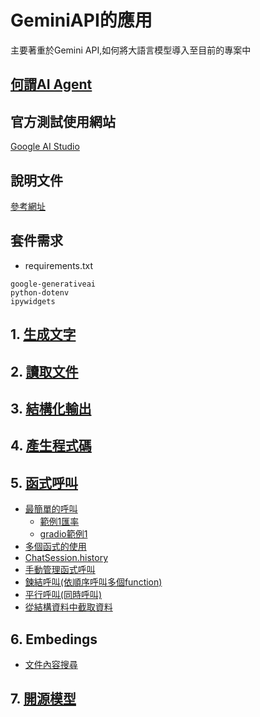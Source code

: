 # GeminiAPI的應用
主要著重於Gemini API,如何將大語言模型導入至目前的專案中

## [何謂AI Agent](./何謂AIAgent)

## 官方測試使用網站

[Google AI Studio](https://aistudio.google.com/prompts/new_chat)

## 說明文件

[參考網址](https://github.com/googleapis/python-genai?tab=readme-ov-file)

## 套件需求
- requirements.txt

```
google-generativeai
python-dotenv
ipywidgets
```

## 1. [生成文字](./text_generation)
## 2. [讀取文件](./document_understanding)
## 3. [結構化輸出](./structure_output)
## 4. [產生程式碼](./code_execution)
## 5. [函式呼叫](./function_calling)
- [最簡單的呼叫](./function_calling/simple_sample.ipynb)
	- [範例1匯率](./function_calling/example1)
	- [gradio範例1](./function_calling/gradio_example1)	
- [多個函式的使用](./function_calling/multiFunction.ipynb)
- [ChatSession.history](./function_calling/history.ipynb)
- [手動管理函式呼叫](./function_calling/manual_function_calling.ipynb)
- [鍊結呼叫(依順序呼叫多個function)](./function_calling/function_calling_chain.ipynb)
- [平行呼叫(同時呼叫)](./function_calling/parallel_function_call.ipynb)
- [從結構資料中截取資料](./function_calling/extract_structured_data.ipynb)

## 6. Embedings
- [文件內容搜尋](./embeddings/document_search)

## 7. [開源模型](./開源模型)




